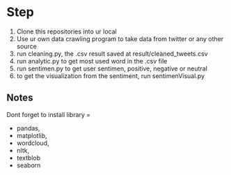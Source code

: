 # Step 
1. Clone this repositories into ur local
2. Use ur own data crawling program to take data from twitter or any other source
3. run cleaning.py, the .csv result saved at result/cleaned_tweets.csv
4. run analytic.py to get most used word in the .csv file
5. run sentimen.py to get user sentimen, positive, negative or neutral
6. to get the visualization from the sentiment, run sentimenVisual.py


## Notes
Dont forget to install library = 
- pandas,
- matplotlib,
- wordcloud,
- nltk,
- textblob
- seaborn

